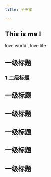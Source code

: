 ```yaml
---
title: 关于我

---
```


## This is me !
love world , love life 

## 一级标题
### 1.二级标题
## 一级标题
## 一级标题
## 一级标题
## 一级标题
## 一级标题

<Vssue />